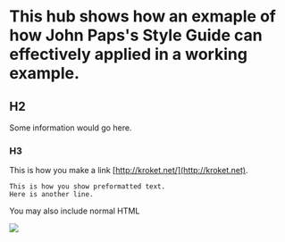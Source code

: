 # This hub shows how an exmaple of how John Paps's Style Guide can effectively applied in a working example.

## H2

Some information would go here.

### H3

This is how you make a link [http://kroket.net/](http://kroket.net).

```
This is how you show preformatted text.
Here is another line.
```
You may also include normal HTML

<a href="https://grandcentral.cloudbees.com/?CB_clickstart=https://raw.github.com/CloudBees-community/angular-js-clickstart/master/clickstart.json">
<img src="https://d3ko533tu1ozfq.cloudfront.net/clickstart/deployInstantly.png"/></a>